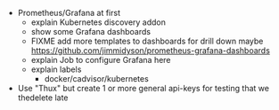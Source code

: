 - Prometheus/Grafana at first
  - explain Kubernetes discovery addon
  - show some Grafana dashboards
  - FIXME add more templates to dashboards for drill down
    maybe https://github.com/jimmidyson/prometheus-grafana-dashboards
  - explain Job to configure Grafana here
  - explain labels
    - docker/cadvisor/kubernetes
- Use "Thux" but create 1 or more general api-keys for testing that we thedelete late